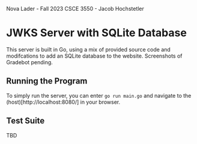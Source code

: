 Nova Lader - Fall 2023
CSCE 3550 - Jacob Hochstetler

# JWKS Server with SQLite Database

This server is built in Go, using a mix of provided source code and modifcations to add an SQLite database to the website. Screenshots of Gradebot pending.

## Running the Program

To simply run the server, you can enter
`go run main.go`
and navigate to the (host)[http://localhost:8080/] in your browser.

## Test Suite

TBD
